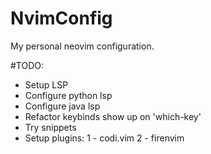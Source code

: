 # NvimConfig
My personal neovim configuration.

#TODO:

- Setup LSP
- Configure python lsp
- Configure java lsp
- Refactor keybinds show up on 'which-key'
- Try snippets
- Setup plugins:
 1 - codi.vim
 2 - firenvim
